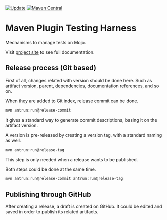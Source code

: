 [![Update](https://github.com/codeteapot/maven-plugin-testing-harness/workflows/Update/badge.svg)](https://github.com/codeteapot/maven-plugin-testing-harness/actions?query=workflow%3AUpdate)
[![Maven Central](https://img.shields.io/maven-central/v/com.github.codeteapot.maven.plugin-testing/maven-plugin-testing-harness?label=Maven%20Central)](https://repo1.maven.org/maven2/com/github/codeteapot/maven/plugin-testing/maven-plugin-testing-harness/)

# Maven Plugin Testing Harness

Mechanisms to manage tests on Mojo.

Visit [project site](https://codeteapot.github.io/maven-plugin-testing-harness/v1.1.3) to see full
documentation.

## Release process (Git based)

First of all, changes related with version should be done here. Such as artifact version, parent,
dependencies, documentation references, and so on.

When they are added to Git index, release commit can be done.

```sh
mvn antrun:run@release-commit
```
It gives a standard way to generate commit descriptions, basing it on the artifact version.

A version is pre-released by creating a version tag, with a standard naming as well.

```sh
mvn antrun:run@release-tag
```

This step is only needed when a release wants to be published.

Both steps could be done at the same time.

```sh
mvn antrun:run@release-commit antrun:run@release-tag
```

## Publishing through GitHub

After creating a release, a draft is created on GitHub. It could be edited and saved in order to
publish its related artifacts.
